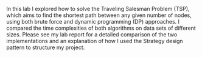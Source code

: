 In this lab I explored how to solve the Traveling Salesman Problem (TSP), which aims to find the shortest path between any given number of nodes, using both brute force and dynamic programming (DP) approaches. I compared the time complexities of both algorithms on data sets of different sizes. Please see my lab report for a detailed comparison of the two implementations and an explanation of how I used the Strategy design pattern to structure my project. 